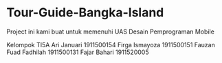 # Tour-Guide-Bangka-Island
Project ini kami buat untuk memenuhi UAS Desain Pemprograman Mobile

Kelompok TI5A
Ari Januari           1911500154
Firga Ismayoza        1911500151
Fauzan Fuad Fadhilah  1911500131
Fajar Bahari          1911520005